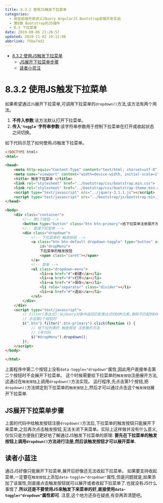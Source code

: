 ```yaml
---
title: 8.3.2 使用JS触发下拉菜单
categories: 
  - 疯狂前端开发讲义JQuery AngularJS Bootstrap前端开发实战
  - 第8章 Bootstrap的JS插件
  - 8.3 下拉菜单
date: 2019-08-06 21:26:57
updated: 2019-11-02 10:12:08
abbrlink: 75ba74d2
---
```

<div id='my_toc'>

- [8.3.2 使用JS触发下拉菜单](/JavaReadingNotes/75ba74d2/#8-3-2-使用JS触发下拉菜单)
    - [JS展开下拉菜单步骤](/JavaReadingNotes/75ba74d2/#JS展开下拉菜单步骤)
    - [读者小蓝注](/JavaReadingNotes/75ba74d2/#读者小蓝注)

</div>
<!--more-->
<script>if (navigator.platform.toLowerCase() == 'win32'){document.getElementById('my_toc').style.display = 'none';}</script>

<!--end-->
<!--SSTStart-->
# 8.3.2 使用JS触发下拉菜单 #
<!--SSTStop-->
如果希望通过`JS`展开下拉菜单,可调用下拉菜单的`dropdown()`方法,该方法有两个用法。
1. **不传入参数**:该方法默认打开下拉菜单。
2. **传入`'toggle'`字符串参数**:该字符串参数用于控制下拉菜单在打开或收起状态之间切换。

如下代码示范了如何使用JS触发下拉菜单。
```html
<!DOCTYPE html>
<html>

<head>
    <meta http-equiv="Content-Type" content="text/html; charset=utf-8" />
    <meta name="viewport" content="width=device-width, initial-scale=1">
    <title> 触发下拉菜单 </title>
    <link rel="stylesheet" href="../bootstrap/css/bootstrap.min.css">
    <link rel="stylesheet" href="../bootstrap/css/bootstrap-theme.min.css">
    <script type="text/javascript" src="../jquery-3.1.1.js"></script>
    <script type="text/javascript" src="../bootstrap/js/bootstrap.min.js"></script>
</head>

<body>
    <div class="container">
        <!-- 第1个按钮 -->
        <button type="button" class="btn btn-primary">给下拉菜单注册展开方法</button>
        <!-- 普通下拉菜单 -->
        <div class="dropdown">
            <!-- 下拉菜单的 触发按钮 -->
            <a class="btn btn-default dropdown-toggle" type="button" aria-haspopup="true" aria-expanded="true"
                id="dropMenu">
                下拉菜单的触发按钮
                <span class="caret"></span>
            </a>
            <!-- 菜单 -->
            <ul class="dropdown-menu">
                <li><a href="#">新建</a></li>
                <li><a href="#">打开</a></li>
                <li><a href="#">保存</a></li>
                <li role="separator" class="divider"></li>
                <li><a href="#">退出</a></li>
            </ul>
        </div>
    </div>
    <script type="text/javascript">
        // filter(表达式):从jQuery对象中返回匹配表达式的DOM元素,删除不匹配的DOM元素
        // 点击第1个按钮时
        $(".btn").filter(".btn-primary").click(function () {
            // 给下拉列表的 触发按钮 注册展开方法
            // 1号代码
            $("#dropMenu").dropdown();
        });
    </script>
</body>

</html>
```
上面程序中第二个按钮上没有`data-toggle="dropdown"`属性,因此用户直接单击第二个按钮时不会展开下拉菜单。
这个时候需要给下拉菜单的`触发按钮`注册展开方法,这通过在`触发按钮`上调用`dropdown()`方法实现。
运行程序,先点击第1个按钮,把`dropdown()`方法绑定到下拉菜单的`触发按钮`上,然后才可以通过点击这个`触发按钮`展开下拉菜单.
## JS展开下拉菜单步骤 ##
上面的代码中给触发按钮注册`dropdown()`方法后,下拉菜单的触发按钮只能展开下来菜单,之后再次点击触发按钮,无法关闭下来菜单。实际上这样做并没有什么意义,仅仅只是方便我们更好地了解通过JS触发下拉菜单的原理:
**要先在下拉菜单的触发按钮上调用`dropdown()`方法进行注册,然后该触发按钮才可以展开菜单.**

<!--SSTStart-->
## 读者小蓝注 ##
通过JS好像只能展开下拉菜单,展开后好像还无法收起下拉菜单。
如果要支持收起菜单,一定要在`触发按钮`上添加`data-toggle="dropdown"`属性,但是问题就是,如果添加了该属性,则直接点击触发按钮就可以展开或者收起下拉菜单了.也就没有JS什么事情了.**所以还是不要使用JS来触发下来菜单的好,直接使用`data-toggle="dropdown"`属性即可**.
注意,这个地方还存在疑惑,有空再弄清楚吧。
<!--SSTStop-->

